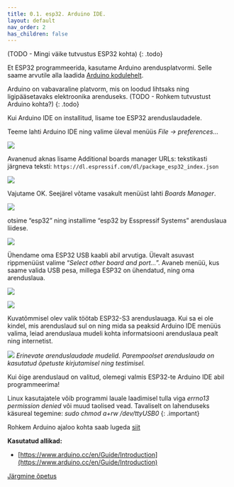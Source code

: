 ```yaml
---
title: 0.1. esp32. Arduino IDE.
layout: default
nav_order: 2
has_children: false
---
```

(TODO - Mingi väike tutvustus ESP32 kohta)
{: .todo}

Et ESP32 programmeerida, kasutame Arduino arendusplatvormi. Selle saame arvutile alla laadida [Arduino kodulehelt](https://www.arduino.cc/en/software).

Arduino on vabavaraline platvorm, mis on loodud lihtsaks ning ligipääsetavaks elektroonika arenduseks.
(TODO - Rohkem tutvustust Arduino kohta?)
{: .todo}

Kui Arduino IDE on installitud, lisame toe ESP32 arenduslaudadele.

Teeme lahti Arduino IDE ning valime üleval menüüs *File -> preferences…*

![](./pildid/1.png)

Avanenud aknas lisame Additional boards manager URLs: tekstikasti järgneva teksti:
`https://dl.espressif.com/dl/package_esp32_index.json`

![](./pildid/2.png)

Vajutame OK. Seejärel võtame vasakult menüüst lahti *Boards Manager*.

![](./pildid/3.png)

otsime “esp32” ning installime “esp32 by Esspressif Systems” arenduslaua liidese.

![](./pildid/4.png)

Ühendame oma ESP32 USB kaabli abil arvutiga. Ülevalt asuvast rippmenüüst valime “*Select other board and port…*”. Avaneb menüü, kus saame valida USB pesa, millega ESP32 on ühendatud, ning oma arenduslaua.

![](./pildid/5.png)

![](./pildid/6.png)

Kuvatõmmisel olev valik töötab ESP32-S3 arenduslauaga. Kui sa ei ole kindel, mis arenduslaud sul on ning mida sa peaksid Arduino IDE menüüs valima, leiad arenduslaua mudeli kohta informatsiooni arenduslaua pealt ning internetist.

![](./pildid/7.jpg)
*Erinevate arenduslaudade mudelid. Parempoolset arenduslauda on kasutatud õpetuste kirjutamisel ning testimisel.*

Kui õige arenduslaud on valitud, olemegi valmis ESP32-te Arduino IDE abil programmeerima!

Linux kasutajatele võib programmi lauale laadimisel tulla viga *errno13 permission denied* või muud taolised vead. Tavaliselt on lahenduseks käsureal tegemine: *sudo chmod a+rw /dev/ttyUSB0*
{: .important}

Rohkem Arduino ajaloo kohta saab lugeda [siit](https://spectrum.ieee.org/the-making-of-arduino)

**Kasutatud allikad:**  
- [https://www.arduino.cc/en/Guide/Introduction](https://www.arduino.cc/en/Guide/Introduction)

[Järgmine õpetus](../node-red-ettevalmistus/)
